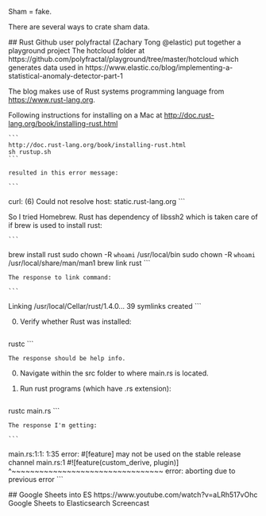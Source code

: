 Sham = fake.

There are several ways to crate sham data.

<a id="Rust">
## Rust </a>
Github user polyfractal (Zachary Tong @elastic) put together a playground project
The hotcloud folder at https://github.com/polyfractal/playground/tree/master/hotcloud
which generates data used in
https://www.elastic.co/blog/implementing-a-statistical-anomaly-detector-part-1

The blog makes use of Rust systems programming language from
https://www.rust-lang.org.

Following instructions for installing on a Mac at
http://doc.rust-lang.org/book/installing-rust.html

    ```
    http://doc.rust-lang.org/book/installing-rust.html
    sh rustup.sh
    ```

    resulted in this error message:

    ```
curl: (6) Could not resolve host: static.rust-lang.org
    ```

So I tried Homebrew. 
Rust has dependency of libssh2 which is taken care of if brew is used to install rust:

    ```
brew install rust
sudo chown -R `whoami` /usr/local/bin
sudo chown -R `whoami` /usr/local/share/man/man1
brew link rust
    ```

    The response to link command:

    ```
Linking /usr/local/Cellar/rust/1.4.0... 39 symlinks created
    ```



0. Verify whether Rust was installed:

    ```
rustc
    ```

    The response should be help info.

0. Navigate within the src folder to where main.rs is located.

0. Run rust programs (which have .rs extension):

    ```
rustc main.rs
    ```

    The response I'm getting:

    ```
main.rs:1:1: 1:35 error: #[feature] may not be used on the stable release channel
main.rs:1 #![feature(custom_derive, plugin)]
^~~~~~~~~~~~~~~~~~~~~~~~~~~~~~~~~~
error: aborting due to previous error
    ```

<a id="GoogleSheetsToES">
## Google Sheets into ES</a>
https://www.youtube.com/watch?v=aLRh517vOhc
Google Sheets to Elasticsearch Screencast